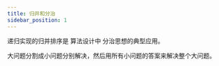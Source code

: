 ```yaml
---
title: 归并和分治
sidebar_position: 1
---
```


递归实现的归并排序是 算法设计中 分治思想的典型应用。

大问题分割成小问题分别解决，然后用所有小问题的答案来解决整个大问题。
